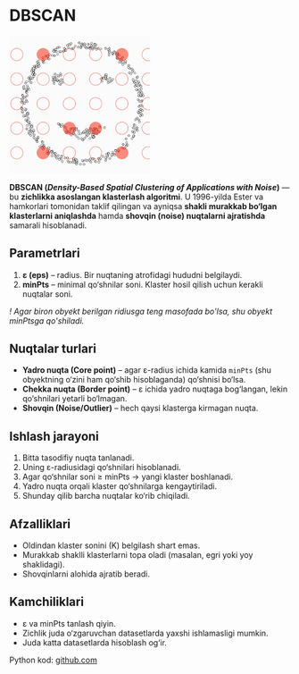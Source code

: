 # DBSCAN

<img src="../_static/dbscan.gif" alt="Rasm tavsifi" width="50%"/>

**DBSCAN (*Density-Based Spatial Clustering of Applications with Noise*)** — bu **zichlikka asoslangan klasterlash algoritmi**. U 1996-yilda Ester va hamkorlari tomonidan taklif qilingan va ayniqsa **shakli murakkab bo‘lgan klasterlarni aniqlashda** hamda **shovqin (noise) nuqtalarni ajratishda** samarali hisoblanadi.  

## Parametrlari

1. **ε (eps)** – radius. Bir nuqtaning atrofidagi hududni belgilaydi.  
2. **minPts** – minimal qo‘shnilar soni. Klaster hosil qilish uchun kerakli nuqtalar soni.

*! Agar biron obyekt berilgan ridiusga teng masofada bo'lsa, shu obyekt minPtsga qo'shiladi.*

## Nuqtalar turlari

- **Yadro nuqta (Core point)** – agar ε-radius ichida kamida `minPts` (shu obyektning o‘zini ham qo‘shib hisoblaganda) qo‘shnisi bo‘lsa.  
- **Chekka nuqta (Border point)** – ε ichida yadro nuqtaga bog‘langan, lekin qo‘shnilari yetarli bo‘lmagan.  
- **Shovqin (Noise/Outlier)** – hech qaysi klasterga kirmagan nuqta.

## Ishlash jarayoni

1. Bitta tasodifiy nuqta tanlanadi.  
2. Uning ε-radiusidagi qo‘shnilari hisoblanadi.  
3. Agar qo‘shnilar soni ≥ minPts → yangi klaster boshlanadi.  
4. Yadro nuqta orqali klaster qo‘shnilarga kengaytiriladi.  
5. Shunday qilib barcha nuqtalar ko‘rib chiqiladi.  

## Afzalliklari

- Oldindan klaster sonini (K) belgilash shart emas.  
- Murakkab shaklli klasterlarni topa oladi (masalan, egri yoki yoy shaklidagi).  
- Shovqinlarni alohida ajratib beradi.  

## Kamchiliklari

- ε va minPts tanlash qiyin.  
- Zichlik juda o‘zgaruvchan datasetlarda yaxshi ishlamasligi mumkin.  
- Juda katta datasetlarda hisoblash og‘ir.  

Python kod: [github.com](https://github.com/toshpulatov00701/ai_tasks/blob/main/DBSCAN/myDBSCAN.py)
